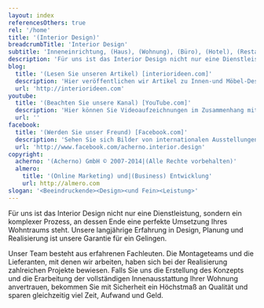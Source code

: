 ```yaml
---
layout: index
referencesOthers: true
rel: '/home'
title: '(Interior Design)'
breadcrumbTitle: 'Interior Design'
subtitle: 'Inneneinrichtung, (Haus), (Wohnung), (Büro), (Hotel), (Restaurant)'
description: 'Für uns ist das Interior Design nicht nur eine Dienstleistung, sondern ein komplexer Prozess, an dessen Ende eine perfekte Umsetzung Ihres Wohntraums steht. Unsere langjährige Erfahrung in Design, Planung und Realisierung ist unsere Garantie für ein Gelingen.'
blog:
  title: '(Lesen Sie unseren Artikel) [interiorideen.com]'
  description: 'Hier veröffentlichen wir Artikel zu Innen-und Möbel-Design.'
  url: 'http://interiorideen.com'
youtube:
  title: '(Beachten Sie unsere Kanal) [YouTube.com]'
  description: 'Hier können Sie Videoaufzeichnungen im Zusammenhang mit der Innenausstattung und Einrichtung finden.'
  url: ''
facebook:
  title: '(Werden Sie unser Freund) [Facebook.com]'
  description: 'Sehen Sie sich Bilder von internationalen Ausstellungen an, kommentieren Sie unsere Projekte oder suchen Sie nach neuen.'
  url: 'http://www.facebook.com/acherno.interior.design'
copyright:
  acherno: '(Acherno) GmbH © 2007-2014|(Alle Rechte vorbehalten)'
  almero: 
    title: '(Online Marketing) und|(Business) Entwicklung'
    url: http://almero.com
slogan: '<Beeindruckende><Design><und Fein><Leistung>'
---
```

Für uns ist das Interior Design nicht nur eine Dienstleistung, sondern ein komplexer Prozess, an dessen Ende eine perfekte Umsetzung Ihres Wohntraums steht. Unsere langjährige Erfahrung in Design, Planung und Realisierung ist unsere Garantie für ein Gelingen.

Unser Team besteht aus erfahrenen Fachleuten. Die Montageteams und die Lieferanten, mit denen wir arbeiten, haben sich bei der Realisierung zahlreichen Projekte bewiesen. Falls  Sie uns die Erstellung des Konzepts und die Erarbeitung der vollständigen Innenausstattung Ihrer Wohnung anvertrauen, bekommen Sie mit Sicherheit ein Höchstmaß  an Qualität und sparen gleichzeitig viel Zeit, Aufwand und Geld.
